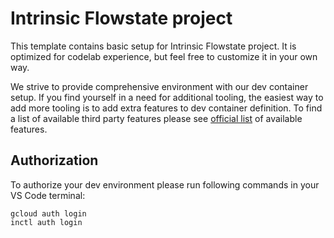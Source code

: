 # Intrinsic Flowstate project

This template contains basic setup for Intrinsic Flowstate project.
It is optimized for codelab experience, but feel free to customize
it in your own way.

We strive to provide comprehensive environment with our dev container
setup. If you find yourself in a need for additional tooling, the easiest
way to add more tooling is to add extra features to dev container
definition. To find a list of available third party features please
see [official list](https://containers.dev/features) of available features.

## Authorization

To authorize your dev environment please run following commands in your
VS Code terminal:

```shell
gcloud auth login
inctl auth login
```
